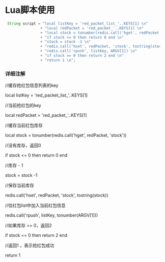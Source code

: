 # Lua脚本使用
```java
 String script = "local listKey = 'red_packet_list_'..KEYS[1] \n"
                + "local redPacket = 'red_packet_'..KEYS[1] \n"
                + "local stock = tonumber(redis.call('hget', redPacket, 'stock')) \n"
                + "if stock <= 0 then return 0 end \n"
                + "stock = stock -1 \n"
                + "redis.call('hset', redPacket, 'stock', tostring(stock)) \n"
                + "redis.call('rpush', listKey, ARGV[1]) \n"
                + "if stock == 0 then return 2 end \n"
                + "return 1 \n";
```
                
  ### 详细注解
  //缓存抢红包信息列表的key
  
  local listKey = 'red_packet_list_'..KEYS[1]
  
  //当前抢红包的key
  
  local redPacket = 'red_packet_'..KEYS[1]
  
  //缓存当前红包库存
  
  local stock = tonumber(redis.call('hget', redPacket, 'stock'))
  
  //没有库存，返回0 
  
  if stock <= 0 then return 0 end
  
  //库存 - 1
  
  stock = stock -1
  
  //保存当前库存
  
  redis.call('hset', redPacket, 'stock', tostring(stock))
  
  //往红包list中加入当前红包信息
  
  redis.call('rpush', listKey, tonumber(ARGV[1]))
  
  //如果库存 == 0，返回2
  
  if stock == 0 then return 2 end
  
  //返回1 ，表示抢红包成功
  
  return 1
  
